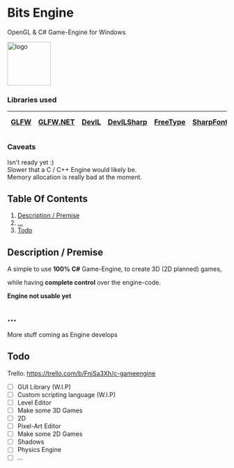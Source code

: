 # Bits Engine
OpenGL &amp; C# Game-Engine for Windows

<img src="https://github.com/phil-stein/Bits_Engine/blob/main/Bits_Engine/Bits_Engine-Logo_v08_512px.png" alt="logo" width="100">

### Libraries used
|[GLFW](https://www.glfw.org)|[GLFW.NET](https://github.com/ForeverZer0/glfw-net)|[DevIL](http://openil.sourceforge.net/)|[DevILSharp](https://www.nuget.org/packages/DevILSharp/)|[FreeType](https://www.freetype.org/)|[SharpFont](https://github.com/Robmaister/SharpFont)| [FastNoise Lite](https://github.com/Auburn/FastNoise)
|---|---|---|---|---|---|---|

### Caveats
Isn't ready yet :) <br>
Slower that a C / C++ Engine would likely be. <br>
Memory allocation is really bad at the moment. <br>

## Table Of Contents
1. [Description / Premise](https://github.com/phil-stein/Bits_Engine#description--premise)
2. [...](https://github.com/phil-stein/Bits_Engine#)
3. [Todo](https://github.com/phil-stein/Bits_Engine#todo)

## Description / Premise
A simple to use **100% C#** Game-Engine, to create 3D (2D planned) games, 

while having **complete control** over the engine-code.

**Engine not usable yet**

## ...
More stuff coming as Engine develops

## Todo
Trello: https://trello.com/b/FnjSa3Xh/c-gameengine
 - [ ] GUI Library (W.I.P)
 - [ ] Custom scripting language (W.I.P)
 - [ ] Level Editor
 - [ ] Make some 3D Games 
 - [ ] 2D
 - [ ] Pixel-Art Editor
 - [ ] Make some 2D Games
 - [ ] Shadows
 - [ ] Physics Engine
 - [ ] ...
